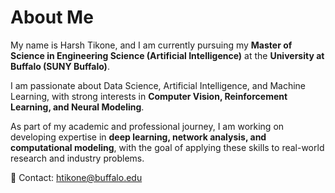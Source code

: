# About Me

My name is Harsh Tikone, and I am currently pursuing my **Master of Science in Engineering Science (Artificial Intelligence)** at the **University at Buffalo (SUNY Buffalo)**.  

I am passionate about Data Science, Artificial Intelligence, and Machine Learning, with strong interests in **Computer Vision, Reinforcement Learning, and Neural Modeling**.  

As part of my academic and professional journey, I am working on developing expertise in **deep learning, network analysis, and computational modeling**, with the goal of applying these skills to real-world research and industry problems.  

📧 Contact: htikone@buffalo.edu  
